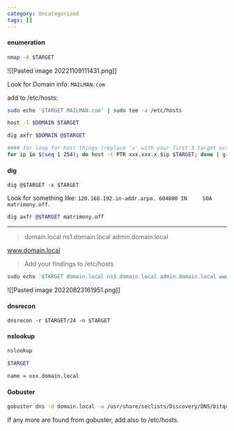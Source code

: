 ```yaml
---
category: Uncategorized
tags: []
---
```

#### enumeration
```bash - kali
nmap -A $TARGET
```

![[Pasted image 20221109111431.png]]

Look for Domain info:  `MAILMAN.com`

add to /etc/hosts:

```bash - target
sudo echo '$TARGET MAILMAN.com' | sudo tee -a /etc/hosts
```

```bash - target
host -l $DOMAIN $TARGET
```

```bash - target
dig axfr $DOMAIN @$TARGET
```

```bash - target
#### for loop for host things (replace 'x' with your first 3 target octets)
for ip in $(seq 1 254); do host -t PTR xxx.xxx.x.$ip $TARGET; done | grep "name pointer"
```

#### dig
```
dig @$TARGET -x $TARGET
```

Look for something like:
`120.168.192.in-addr.arpa. 604800 IN     SOA     matrimony.off. `

```bash - kali
dig axfr @$TARGET matrimony.off 
```

---

>domain.local 
ns1.domain.local
admin.domain.local

www.domain.local

>Add  your findings to /etc/hosts

```bash - target
sudo echo '$TARGET domain.local ns1.domain.local admin.domain.local www.domain.local' | sudo tee -a /etc/hosts
```

![[Pasted image 20220823161951.png]]

#### dnsrecon
```
dnsrecon -r $TARGET/24 -n $TARGET
```

#### nslookup
```bash - kali
nslookup
```

```bash - kali
$TARGET
```

```bash - kali
name = xxx.domain.local
```

#### Gobuster
```bash - kali
gobuster dns -d domain.local -w /usr/share/seclists/Discovery/DNS/bitquark-subdomains-top100000.txt 
```

If any more are found from gobuster, add also to /etc/hosts.

